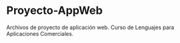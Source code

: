 # Proyecto-AppWeb
Archivos de proyecto de aplicación web. Curso de Lenguajes para Aplicaciones Comerciales.
